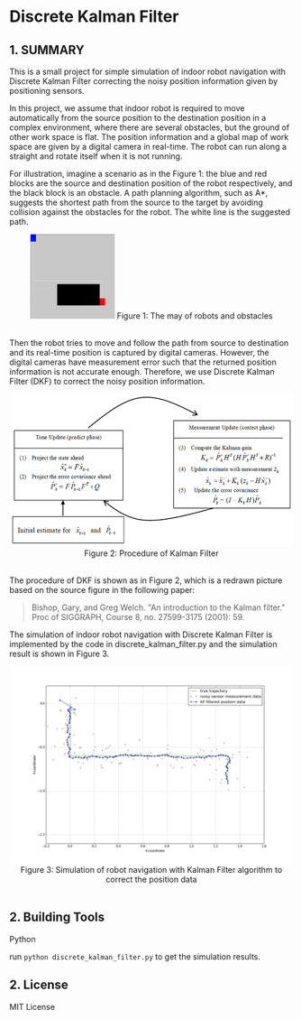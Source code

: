 # Discrete Kalman Filter

## 1. SUMMARY
This is a small project for simple simulation of indoor robot navigation with Discrete Kalman Filter correcting the noisy position information given by positioning sensors.

In this project, we assume that indoor robot is required to move automatically from the source position to the destination position in a complex environment, where there are several obstacles, but the ground of other work space is flat. The position information and a global map of work space are given by a digital camera in real-time. The robot can run along a straight and rotate itself when it is not running. 

For illustration, imagine a scenario as in the Figure 1: the blue and red blocks are the source and destination position of the robot respectively, and the black block is an obstacle. A path planning algorithm, such as A*, suggests the shortest path from the source to the target by avoiding collision against the obstacles for the robot. The white line is the suggested path.
<div align=center>
  <img width="150" height="150" src="https://github.com/LazyAir/DKF/blob/master/imgs/Picture1.png"/>
  Figure 1: The may of robots and obstacles
</div>
<br/>

Then the robot tries to move and follow the path from source to destination and its real-time position is captured by digital cameras. However, the digital cameras have measurement error such that the returned position information is not accurate enough. Therefore, we use Discrete Kalman Filter (DKF) to correct the noisy position information. 

<div align=center>
  <img width="556" height="271" src="https://github.com/LazyAir/DKF/blob/master/imgs/Picture2.png"/>
  Figure 2: Procedure of Kalman Filter
</div>
<br/>

The procedure of DKF is shown as in Figure 2, which is a redrawn picture based on the source figure in the following paper:

> Bishop, Gary, and Greg Welch. "An introduction to the Kalman filter." Proc of SIGGRAPH, Course 8, no. 27599-3175 (2001): 59.

The simulation of indoor robot navigation with Discrete Kalman Filter is implemented by the code in discrete_kalman_filter.py and the simulation result is shown in Figure 3. 

<div align=center>
  <img width="500" height="349" src="https://github.com/LazyAir/DKF/blob/master/imgs/Picture3.png"/>
  Figure 3: Simulation of robot navigation with Kalman Filter algorithm to correct the position data
</div>
<br/>

## 2. Building Tools
Python

run <code>python discrete_kalman_filter.py</code> to get the simulation results.

## 2. License
MIT License
